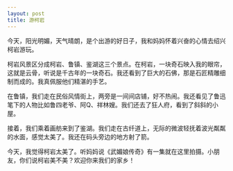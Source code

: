 ```yaml
---
layout: post
title: 游柯岩
---
```



今天，阳光明媚，天气晴朗，是个出游的好日子，我和妈妈怀着兴奋的心情去绍兴柯岩游玩。

柯岩风景区分成柯岩、鲁镇、鉴湖这三个景点。在柯岩，一块奇石映入我的眼帘，这就是云骨，听说是千古年的一块奇石。我还看到了巨大的石佛，那是石匠精雕细制而成的。我真佩服他们精湛的手艺。

在鲁镇，我们走在民俗风情街上，两旁是一间间店铺，好不热闹。我还看见了鲁迅笔下的人物比如鲁四老爷、阿Q、祥林嫂。我们还去了狂人府，看到了斜斜的小屋。

接着，我们乘着画舫来到了鉴湖。我们走在古纤道上，无际的微波轻抚着波光粼粼的水面，感觉太美了。我还在码头旁边的地方射了箭。

今天，我觉得柯岩太美了。听妈妈说《武媚娘传奇》有一集就在这里拍摄。小朋友，你们说柯岩美不美？欢迎你来我们的家乡！
